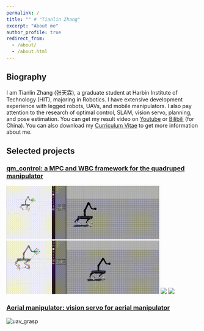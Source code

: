 ```yaml
---
permalink: /
title: "" # "Tianlin Zhang"
excerpt: "About me"
author_profile: true
redirect_from: 
  - /about/
  - /about.html
---
```


## Biography
I am Tianlin Zhang (张天霖), a graduate student at Harbin Institute of Technology (HIT), majoring in Robotics. 
I have extensive development experience with legged robots, UAVs, and mobile manipulators. 
I also pay attention to the research of optimal control, SLAM, vision servo, planning, and pose estimation. 
You can get my result video on [Youtube](https://www.youtube.com/channel/UCRsGxiYkqGvwHsZz1F8rHug) or [Bilibili](https://space.bilibili.com/3289375) (for China). 
You can also download my [Curriculum Vitae](https://skywoodsz.github.io/cv) to get more information about me.

## Selected projects

### [qm_control: a MPC and WBC framework for the quadruped manipulator](https://skywoodsz.github.io/projects/2023-qm-control/)
<img src='../images/projects/qm_control/position_cmd.gif'  width = '400'/>
<img src='../images/projects/qm_control/chicken_hand.gif'  width = '400'/>
<img src='../images/projects/qm_control/real1.gif' width = '400'/>
<img src='../images/projects/qm_control/real2.gif' width = '400'/>

### [Aerial manipulator: vision servo for aerial manipulator](https://skywoodsz.github.io/projects/2021-aerial-manipualtor/)

![uav_grasp](..\images\publication\uav_grasp.gif)
